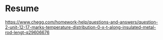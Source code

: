 # Resume
https://www.chegg.com/homework-help/questions-and-answers/question-2-unit-12-17-marks-temperature-distribution-0-x-t-along-insulated-metal-rod-lengt-q29606676
